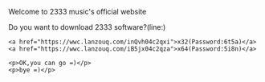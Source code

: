 <html>

<head>
<title>2333Music</title>
</head>


<body>
    <p>Welcome to 2333 music's official website</p>
    <p>Do you want to download 2333 software?(line:)</p>

    <a href="https://wwc.lanzouq.com/inQvh04c2qxi">x32(Password:6t5a)</a>
    <a href="https://wwc.lanzouq.com/iB5jx04c2qza">x64(Password:5i8n)</a>

    <p>OK,you can go =)</p>
    <p>bye =)</p>
</html>